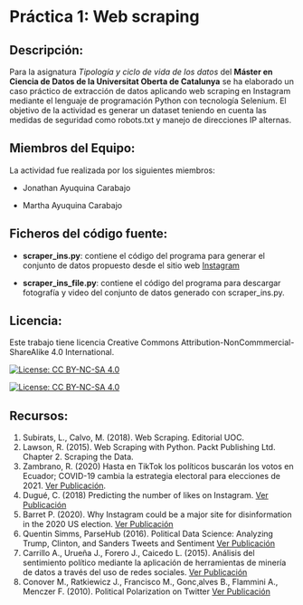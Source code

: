 # Práctica 1: Web scraping
## Descripción:

Para la asignatura _Tipología y ciclo de vida de los datos_ del **Máster en Ciencia de Datos de la Universitat Oberta de Catalunya** se ha elaborado un caso práctico de extracción de datos aplicando web scraping en Instagram mediante el lenguaje de programación Python con tecnología Selenium.  El objetivo de la actividad es generar un dataset teniendo en cuenta las medidas de seguridad como robots.txt y manejo de direcciones IP alternas.

## Miembros del Equipo:
La actividad fue realizada por los siguientes miembros:

* Jonathan Ayuquina Carabajo

* Martha Ayuquina Carabajo

## Ficheros del código fuente:

* **scraper_ins.py**: contiene el código del programa para generar el conjunto de datos propuesto desde el sitio web [Instagram](https://www.instagram.com/?hl=es-la)

* **scraper_ins_file.py**: contiene el código del programa para descargar fotografía y video del  conjunto de datos generado con scraper_ins.py.

## Licencia:
Este trabajo tiene licencia Creative Commons Attribution-NonCommmercial-ShareAlike 4.0 International.

[![License: CC BY-NC-SA 4.0](https://licensebuttons.net/l/by-nc-sa/4.0/80x15.png)](https://creativecommons.org/licenses/by-nc-sa/4.0/)

[![License: CC BY-NC-SA 4.0](https://img.shields.io/badge/License-CC%20BY--NC--SA%204.0-lightgrey.svg)](https://creativecommons.org/licenses/by-nc-sa/4.0/)

## Recursos:

1. Subirats, L., Calvo, M. (2018). Web Scraping. Editorial UOC.
2. Lawson, R. (2015). Web Scraping with Python. Packt Publishing Ltd. Chapter 2. Scraping the Data.
3. Zambrano, R. (2020) Hasta en TikTok los políticos buscarán los votos en Ecuador; COVID-19 cambia la estrategia electoral para elecciones de 2021. [Ver Publicación](https://www.eluniverso.com/noticias/2020/05/24/nota/7849353/elecciones-presidenciales-2021-ecuador-redes-sociales/).
4. Dugué, C. (2018) Predicting the number of likes on Instagram. [Ver Publicación](https://towardsdatascience.com/predict-the-number-of-likes-on-instagram-a7ec5c020203)
5. Barret P. (2020). Why Instagram could be a major site for disinformation in the 2020 US election.  [Ver Publicación](https://www.theguardian.com/commentisfree/2019/sep/12/why-instagram-could-be-a-major-site-for-disinformation-in-the-2020-election) 
6. Quentin Simms, ParseHub  (2016). Political Data Science: Analyzing Trump, Clinton, and Sanders Tweets and Sentiment [Ver Publicación](https://www.theguardian.com/commentisfree/2019/sep/12/why-instagram-could-be-a-major-site-for-disinformation-in-the-2020-election)
7. Carrillo A., Urueña J., Forero J., Caicedo L. (2015). Análisis del sentimiento político mediante la aplicación de herramientas de minería de datos a través del uso de redes sociales. [Ver Publicación](https://repository.javeriana.edu.co/bitstream/handle/10554/20516/CaicedoOrtizLuisEduardo2016.pdf?sequence=1&isAllowed=y) 
8. Conover M., Ratkiewicz J., Francisco M., Gonc¸alves B., Flammini A., Menczer F. (2010).  Political Polarization on Twitter [Ver Publicación](http://www.cse.cuhk.edu.hk/~cslui/CMSC5734/Conover_PoliticalPolarizationTwitter.pdf)
